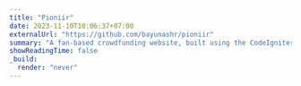 ```yaml
---
title: "Pioniir"
date: 2023-11-10T10:06:37+07:00
externalUrl: "https://github.com/bayunashr/pioniir"
summary: "A fan-based crowdfunding website, built using the CodeIgniter 4 framework."
showReadingTime: false
_build:
  render: "never"
---
```

